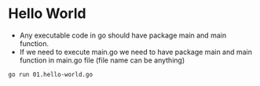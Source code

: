 # Hello World

- Any executable code in go should have package main and main function.
- If we need to execute main.go we need to have package main and main function in main.go file (file name can be anything)


```bash
go run 01.hello-world.go
```